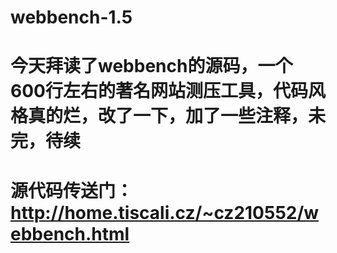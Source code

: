 # webbench-1.5
# 今天拜读了webbench的源码，一个600行左右的著名网站测压工具，代码风格真的烂，改了一下，加了一些注释，未完，待续
# 源代码传送门：http://home.tiscali.cz/~cz210552/webbench.html
